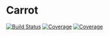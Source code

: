 # Carrot

[![Build Status](https://travis-ci.com/unclebean/Carrot.jl.svg?branch=master)](https://travis-ci.com/unclebean/Carrot.jl)
[![Coverage](https://codecov.io/gh/unclebean/Carrot.jl/branch/master/graph/badge.svg)](https://codecov.io/gh/unclebean/Carrot.jl)
[![Coverage](https://coveralls.io/repos/github/unclebean/Carrot.jl/badge.svg?branch=master)](https://coveralls.io/github/unclebean/Carrot.jl?branch=master)
